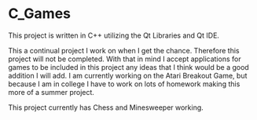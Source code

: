 # C_Games

This project is written in C++ utilizing the Qt Libraries and Qt IDE. 

This a continual project I work on when I get the chance. Therefore this project will not be completed. With that in mind I accept applications for games to be included in this project any ideas that I think would be a good addition I will add. I am currently working on the Atari Breakout Game, but because I am in college I have to work on lots of homework making this more of a summer project. 

This project currently has Chess and Minesweeper working. 
